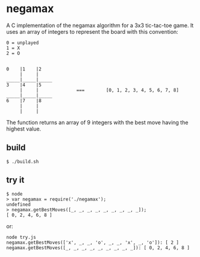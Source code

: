 # negamax
A C implementation of the negamax algorithm for a 3x3 tic-tac-toe game. It
uses an array of integers to represent the board with this convention:

    0 = unplayed
    1 = X
    2 = O


    0    |1    |2
         |     |
    _____|_____|_____
    3    |4    |5
         |     |              ===        [0, 1, 2, 3, 4, 5, 6, 7, 8]
    _____|_____|_____
    6    |7    |8
         |     |
         |     |

The function returns an array of 9 integers with the best move having the
highest value.

## build

    $ ./build.sh

## try it

    $ node
    > var negamax = require('./negamax');
    undefined
    > negamax.getBestMoves([_, _, _, _, _, _, _, _, _]);
    [ 0, 2, 4, 6, 8 ]

or:

    node try.js
    negamax.getBestMoves(['x', _, _, 'o', _, _, 'x', _, 'o']): [ 2 ]
    negamax.getBestMoves([_, _, _, _, _, _, _, _, _]): [ 0, 2, 4, 6, 8 ]

